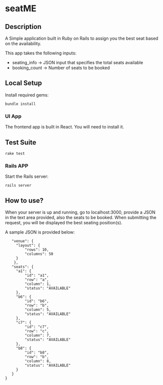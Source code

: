 # seatME

## Description

A Simple application built in Ruby on Rails to assign you the best seat based on the availability. 

This app takes the following inputs:
 - seating_info -> JSON input that specifies the total seats available
 - booking_count -> Number of seats to be booked
 
## Local Setup

Install required gems:

    bundle install

### UI App

The frontend app is built in React. You will need to install it.

## Test Suite

    rake test

### Rails APP

Start the Rails server:

    rails server
    
## How to use?

When your server is up and running, go to localhost:3000, provide a JSON in the text area provided, also the seats to be booked. When submitting the request, you will be displayed the best seating position(s).

A sample JSON is provided below:

   ```{
      "venue": {
        "layout": {
            "rows": 10,
            "columns": 50
        }
       },
      "seats": {
        "a1": {
            "id": "a1",
            "row": "a",
            "column": 1,
            "status": "AVAILABLE"
        },
        "b6": {
            "id": "b6",
            "row": "b",
            "column": 5,
            "status": "AVAILABLE"
        },
        "c7": {
            "id": "c7",
            "row": "c",
            "column": 7,
            "status": "AVAILABLE"
        },
        "b8": {
            "id": "b8",
            "row": "b",
            "column": 8,
            "status": "AVAILABLE"
        }
      }
   }
   ```
